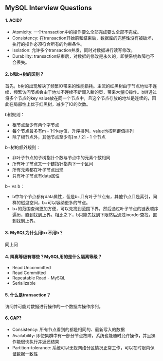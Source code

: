 ## MySQL Interview Questions

#### 1. ACID?
- Atomicity: 一个transaction中的操作要么全部完成要么全部不完成。
- Consistency: 在transaction开始前和结束后，数据库的完整性没有被破坏，执行的操作必须符合所有的约束条件。
- Isolation: 允许多个transaction并发，同时对数据进行读写修改。
- Durability: transaction结束后，对数据的修改是永久的，即使系统故障也不会丢失。

#### 2. b和b+树的区别？
首先，b树的出现解决了频繁IO带来的性能损耗。主流的红黑树由于节点地址不连续，频繁访问节点会由于地址不连续不断调入新的页，带来大量IO操作。b树通过将多个节点的key value放在同一个节点中，且这个节点存放的地址是连续的，因此在局部性上优于红黑树，减少了IO的次数。

b树规则：
- 根节点至少有两个字节点
- 每个节点最多有m - 1个key值，升序排列，value也按照键值排列
- 除了根节点外，其他节点至少有⌈m / 2⌉ - 1 个节点

b+树的额外规则：
- 非叶子节点的子树指针个数与节点中的元素个数相同
- 所有叶子节点又一个链指针指向下一个区间
- 所有元素都在叶子节点出现
- 只有叶子节点有data属性

b+ vs b：
- b中每个节点都有data属性，但是b+只有叶子节点有，其他节点只是索引，同样的磁盘空间，b+可以容纳更多的节点。
- b+的范围查询更加方便，可以先找到范围下界，然后通过叶子节点的链表顺序遍历，直到找到上界。相比之下，b只能先找到下限然后通过inorder查找，直到找到上界。

#### 3. MySQL为什么用b+不用b？
同上问

#### 4. 隔离等级有哪些？MySQL用的是什么隔离等级？
- Read Uncommitted
- Read Committed
- Repeatable Read - MySQL
- Serializable

#### 5. 什么是transaction？
访问并可能对数据进行操作的一个数据库操作序列。

#### 6. CAP?
- Consistency: 所有节点看到的都是相同的、最新写入的数据
- Availability: 即使集群中有一部分节点故障，系统也能随时允许操作，并且操作能很快执行并返还结果
- Partition-tolerance: 系统可以无视网络分区情况正常工作，可以在时限内保证数据一致性

<!-- #### 7.  -->